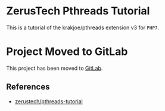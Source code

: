 # ZerusTech Pthreads Tutorial
This is a tutorial of the krakjoe/pthreads extension v3 for ``PHP7``.

# Project Moved to GitLab
This project has been moved to [GitLab][1].

References
----------
* [zerustech/pthreads-tutorial][1]

[1]: https://gitlab.com/zerustech/pthreads-tutorial "zerustech/pthreads-tutorial"

